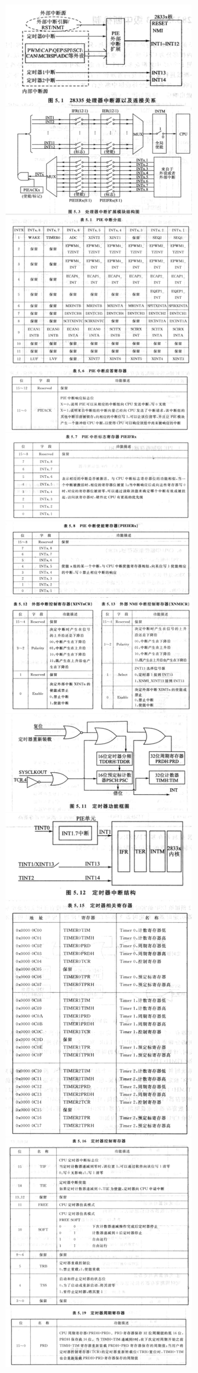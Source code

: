 <img src="https://github.com/JohanQn/Learn-DSP28335/blob/imags/imags/interrupt/interrupt1.png" />
<img src="https://github.com/JohanQn/Learn-DSP28335/blob/imags/imags/interrupt/interrupt2.png" />
<img src="https://github.com/JohanQn/Learn-DSP28335/blob/imags/imags/interrupt/interrupt3.png" />
<img src="https://github.com/JohanQn/Learn-DSP28335/blob/imags/imags/interrupt/interrupt4.png" />
<img src="https://github.com/JohanQn/Learn-DSP28335/blob/imags/imags/interrupt/interrupt5.png" />
<img src="https://github.com/JohanQn/Learn-DSP28335/blob/imags/imags/interrupt/interrupt6.png" />
<img src="https://github.com/JohanQn/Learn-DSP28335/blob/imags/imags/interrupt/interrupt7.png" />
<img src="https://github.com/JohanQn/Learn-DSP28335/blob/imags/imags/interrupt/interrupt8png.png" />
<img src="https://github.com/JohanQn/Learn-DSP28335/blob/imags/imags/interrupt/interrupt9.png" />
<img src="https://github.com/JohanQn/Learn-DSP28335/blob/imags/imags/interrupt/interrupt10.png" />
<img src="https://github.com/JohanQn/Learn-DSP28335/blob/imags/imags/interrupt/interrupt11.png" />
<img src="https://github.com/JohanQn/Learn-DSP28335/blob/imags/imags/interrupt/interrupt12png.png" />
